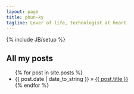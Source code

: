 ```yaml
---
layout: page
title: phun-ky
tagline: Lover of life, technologist at heart
---
```

{% include JB/setup %}


    
## All my posts

<ul class="posts">
  {% for post in site.posts %}
    <li><span>{{ post.date | date_to_string }}</span> &raquo; <a href="{{ BASE_PATH }}{{ post.url }}">{{ post.title }}</a></li>
  {% endfor %}
</ul>

